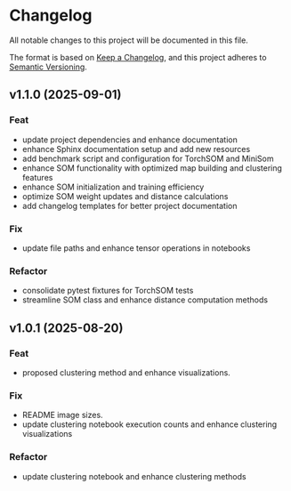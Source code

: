# Changelog

All notable changes to this project will be documented in this file.

The format is based on [Keep a Changelog](https://keepachangelog.com/en/1.1.0/),
and this project adheres to [Semantic Versioning](https://semver.org/).

## v1.1.0 (2025-09-01)

### Feat

- update project dependencies and enhance documentation
- enhance Sphinx documentation setup and add new resources
- add benchmark script and configuration for TorchSOM and MiniSom
- enhance SOM functionality with optimized map building and clustering features
- enhance SOM initialization and training efficiency
- optimize SOM weight updates and distance calculations
- add changelog templates for better project documentation

### Fix

- update file paths and enhance tensor operations in notebooks

### Refactor

- consolidate pytest fixtures for TorchSOM tests
- streamline SOM class and enhance distance computation methods

## v1.0.1 (2025-08-20)

### Feat

- proposed clustering method and enhance visualizations.

### Fix

- README image sizes.
- update clustering notebook execution counts and enhance clustering visualizations

### Refactor

- update clustering notebook and enhance clustering methods
